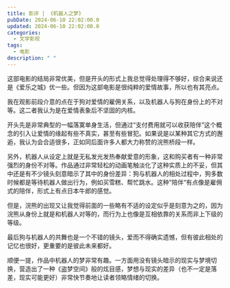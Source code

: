 ```yaml
---
title: 影评 | 《机器人之梦》
pubDate: 2024-06-10 22:02:00.0
updated: 2024-06-10 22:02:00.0
categories:
  - 文学影视
tags:
  - 电影
description: " "
---
```

这部电影的结局非常优美，但是开头的形式上我总觉得处理得不够好，综合来说还是《爱乐之城》优一些。但因为这部电影是很纯粹的爱情故事，所以也有其亮点。

我在观影前段介意的点在于狗对爱情的雇佣关系，以及机器人与狗在身份上的不对等。这二者我认为是在爱情表象后不坚固的内核。

开头先是非常典型的一幅落寞单身生活，但通过“支付费用就可以收获陪伴”这个概念的引入让爱情的缘起有些不真实，甚至有些冒犯。如果说是以某种其它方式的邂逅，我认为会合适很多，正如同后面许多人都大力称赞的浣熊桥段一样。

另外，机器人从设定上就是无私发光发热奉献爱意的形象，这和购买者有一种非常强烈的身份不对等。作品通过非常轻松的动画笔触淡化了这种实质上的不妥，但其中还是有不少镜头刻意暗示了其中的身份差异：狗与机器人的相处过程中，狗多数时候都是等待机器人做出行为，例如买雪糕、帮忙跳水。这种”陪伴“有点像是雇佣式的陪伴，形式上有点日本牛郎的感觉。

但是，浣熊的出现又让我觉得前面的一些略有不适的设定似乎是刻意为之的，因为浣熊从身份上就是和机器人对等的，而行为上也像是互相依靠的关系而非上下级的等级。

最后狗与机器人的共舞也是一个不错的镜头，爱而不得确实遗憾，但有彼此相处的记忆也很好，更重要的是彼此未来都好。

顺便一提，作品中机器人的梦非常有趣。一方面用没有镜头暗示的现实与梦境切换，营造出了一种《盗梦空间》般的炫目感，梦想与现实的差异（也不一定是落差，现实可能更好）非常快节奏地让读者领略情绪的切换。
